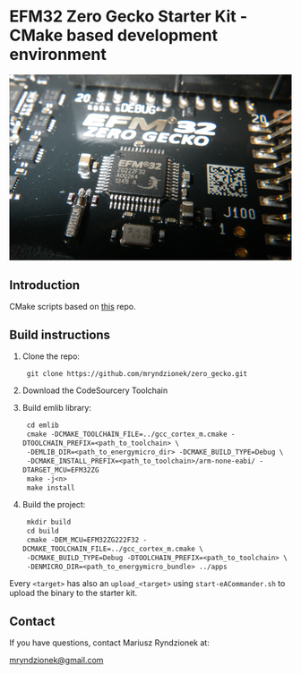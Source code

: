 EFM32 Zero Gecko Starter Kit - CMake based development environment
==================================================================

![kit](images/kit.png?raw=true "Kit EFM32ZG_STK3200")

Introduction
------------

CMake scripts based on [this](https://github.com/alatarum/cmake-emlib) repo.

Build instructions
------------------

1. Clone the repo:

		git clone https://github.com/mryndzionek/zero_gecko.git

2. Download the CodeSourcery Toolchain

3. Build emlib library:

		cd emlib
		cmake -DCMAKE_TOOLCHAIN_FILE=../gcc_cortex_m.cmake -DTOOLCHAIN_PREFIX=<path_to_toolchain> \
		-DEMLIB_DIR=<path_to_energymicro_dir> -DCMAKE_BUILD_TYPE=Debug \
		-DCMAKE_INSTALL_PREFIX=<path_to_toolchain>/arm-none-eabi/ -DTARGET_MCU=EFM32ZG
		make -j<n>
		make install

4. Build the project:

		mkdir build
		cd build
		cmake -DEM_MCU=EFM32ZG222F32 -DCMAKE_TOOLCHAIN_FILE=../gcc_cortex_m.cmake \
		-DCMAKE_BUILD_TYPE=Debug -DTOOLCHAIN_PREFIX=<path_to_toolchain> \
		-DENMICRO_DIR=<path_to_energymicro_bundle> ../apps

Every `<target>` has also an `upload_<target>` using `start-eACommander.sh` to upload the binary to the starter kit.

Contact
-------
If you have questions, contact Mariusz Ryndzionek at:

<mryndzionek@gmail.com>
